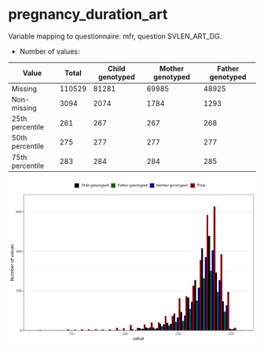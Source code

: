 # pregnancy_duration_art
Variable mapping to questionnaire: mfr, question SVLEN_ART_DG.
- Number of values:

| Value | Total | Child genotyped | Mother genotyped | Father genotyped |
| ----- | ----- | --------------- | ---------------- | ---------------- |
| Missing | 110529 | 81281 | 69985 | 48925 |
| Non-missing | 3094 | 2074 | 1784 | 1293 |
| 25th percentile | 261 | 267 | 267 | 268 |
| 50th percentile | 275 | 277 | 277 | 277 |
| 75th percentile | 283 | 284 | 284 | 285 |



![](pregnancy_duration_art_n.png)



